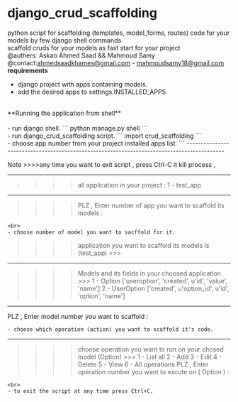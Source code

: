 # django_crud_scaffolding
python script for scaffolding (templates, model_forms, routes) code for your models by few django shell commands
<br>scaffold cruds for your models as fast start for your project
<br>@authers: Askao Ahmed Saad && Mahmoud Samy
<br>@contact:ahmedsaadkhames@gmail.com - mahmoudsamy18@gmail.com
<br>
**requirements**<br>
- django project with apps containing models.
- add the desired apps to settings.INSTALLED_APPS
<br>
**Running the application from shell**<br><br>
- run django shell.
```
python manage.py shell
```
<br>
- run django_crud_scaffolding script.
```
import crud_scaffolding
```
<br>
- choose app number from your project installed apps list.
```
-------------------------------------------------------------------------------------------
 
Note >>>>any time you want to exit script , press Ctrl-C it kill process , 
 
-------------------------------------------------------------------------------------------
 
 >>>> all application in your project : 
1 - test_app
_________________________________________________________
 >>>> PLZ , Enter number of app you want to scaffold its models : 
```
<br>
- choose number of model you want to sacffold for it.
```
 >>>> application you want to scaffold its models is (test_app) >>> 
_________________________________________________________
 >>>> Models and its fields in your choosed application >>> 
1 - Option
['useroption', 'created', u'id', 'value', 'name']
2 - UserOption
['created', u'option_id', u'id', 'option', 'name']
_________________________________________________________
PLZ , Enter model number you want to scaffold : 
```
- choose which operation (action) you want to scaffold it's code.
```
_________________________________________________________
 >>>> choose operation you want to run on your chosed model (Option) >>> 
1 - List all
2 - Add
3 - Edit
4 - Delete
5 - View
6 - All operations
PLZ , Enter operation number you want to excute on ( Option ) :
```
<br>
- to exit the script at any time press Ctrl+C.
